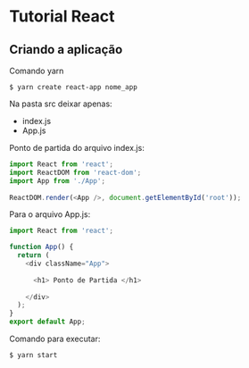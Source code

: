# Tutorial React 

## Criando a aplicação 

Comando yarn 
```
$ yarn create react-app nome_app 
```

Na pasta src deixar apenas: 
* index.js 
* App.js 

Ponto de partida do arquivo index.js: 
```javascript
import React from 'react';
import ReactDOM from 'react-dom';
import App from './App';
 
ReactDOM.render(<App />, document.getElementById('root'));
``` 

Para o arquivo App.js: 
```javascript
import React from 'react';

function App() {
  return (
    <div className="App">
      
      <h1> Ponto de Partida </h1> 
      
    </div>
  );
}
export default App;
``` 

Comando para executar: 
```
$ yarn start
```

